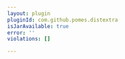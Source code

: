 ```yaml
---
layout: plugin
pluginId: com.github.pomes.distextra
isJarAvailable: true
error: ''
violations: []

---
```

